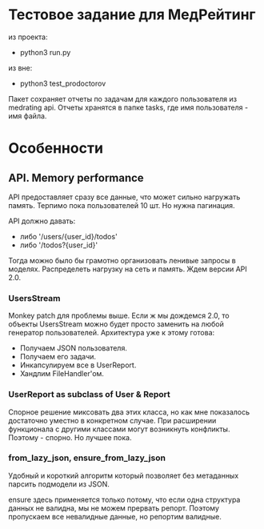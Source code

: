 # Тестовое задание для МедРейтинг

из проекта:
+ python3 run.py

из вне:
+ python3 test_prodoctorov

Пакет сохраняет отчеты по задачам для каждого пользователя из medrating api.
Отчеты хранятся в папке tasks, где имя пользователя - имя файла.

# Особенности

## API. Memory performance

API предоставляет сразу все данные, что может сильно нагружать память. 
Терпимо пока пользователей 10 шт. Но нужна пагинация.

API должно давать:
+ либо '/users/{user_id}/todos' 
+ либо '/todos?{user_id}'

Тогда можно было бы грамотно организовать ленивые запросы в моделях.
Распределеть нагрузку на сеть и память. Ждем версии API 2.0.

### UsersStream

Monkey patch для проблемы выше. 
Если ж мы дождемся 2.0, то объекты UsersStream можно будет просто заменить на любой генератор пользователей.
Архитектура уже к этому готова:
+ Получаем JSON пользователя.
+ Получаем его задачи.
+ Инкапсулируем все в UserReport. 
+ Хандлим FileHandler'ом.

### UserReport as subclass of User & Report

Спорное решение миксовать два этих класса, но как мне показалось достаточно уместно в конкретном случае.
При расширении функционала с другими классами могут возникнуть конфликты. Поэтому - спорно. Но лучшее пока.

### from_lazy_json, ensure_from_lazy_json

Удобный и короткий алгоритм который позволяет без метаданных парсить подмодели из JSON.

ensure здесь применяется только потому, что если одна структура данных не валидна, мы не можем прервать репорт. 
Поэтому пропускаем все невалидные данные, но репортим валидные.
